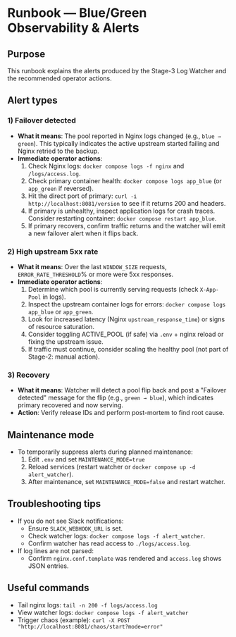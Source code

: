 # Runbook — Blue/Green Observability & Alerts

## Purpose
This runbook explains the alerts produced by the Stage-3 Log Watcher and the recommended operator actions.

## Alert types

### 1) Failover detected
- **What it means**: The pool reported in Nginx logs changed (e.g., `blue → green`). This typically indicates the active upstream started failing and Nginx retried to the backup.
- **Immediate operator actions**:
  1. Check Nginx logs: `docker compose logs -f nginx` and `/logs/access.log`.
  2. Check primary container health: `docker compose logs app_blue` (or `app_green` if reversed).
  3. Hit the direct port of primary: `curl -i http://localhost:8081/version` to see if it returns 200 and headers.
  4. If primary is unhealthy, inspect application logs for crash traces. Consider restarting container: `docker compose restart app_blue`.
  5. If primary recovers, confirm traffic returns and the watcher will emit a new failover alert when it flips back.

### 2) High upstream 5xx rate
- **What it means**: Over the last `WINDOW_SIZE` requests, `ERROR_RATE_THRESHOLD`% or more were 5xx responses.
- **Immediate operator actions**:
  1. Determine which pool is currently serving requests (check `X-App-Pool` in logs).
  2. Inspect the upstream container logs for errors: `docker compose logs app_blue` or `app_green`.
  3. Look for increased latency (Nginx `upstream_response_time`) or signs of resource saturation.
  4. Consider toggling ACTIVE_POOL (if safe) via `.env` + nginx reload or fixing the upstream issue.
  5. If traffic must continue, consider scaling the healthy pool (not part of Stage-2: manual action).

### 3) Recovery
- **What it means**: Watcher will detect a pool flip back and post a "Failover detected" message for the flip (e.g., `green → blue`), which indicates primary recovered and now serving.
- **Action**: Verify release IDs and perform post-mortem to find root cause.

## Maintenance mode
- To temporarily suppress alerts during planned maintenance:
  1. Edit `.env` and set `MAINTENANCE_MODE=true`
  2. Reload services (restart watcher or `docker compose up -d alert_watcher`).
  3. After maintenance, set `MAINTENANCE_MODE=false` and restart watcher.

## Troubleshooting tips
- If you do not see Slack notifications:
  - Ensure `SLACK_WEBHOOK_URL` is set.
  - Check watcher logs: `docker compose logs -f alert_watcher`.
  - Confirm watcher has read access to `./logs/access.log`.
- If log lines are not parsed:
  - Confirm `nginx.conf.template` was rendered and `access.log` shows JSON entries.

## Useful commands
- Tail nginx logs: `tail -n 200 -f logs/access.log`
- View watcher logs: `docker compose logs -f alert_watcher`
- Trigger chaos (example): `curl -X POST "http://localhost:8081/chaos/start?mode=error"`
